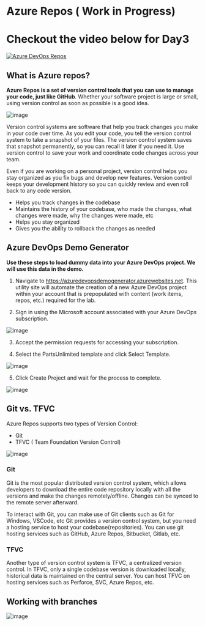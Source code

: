 # Azure Repos ( Work in Progress)

# Checkout the video below for Day3

[![Azure DevOps Repos](https://img.youtube.com/vi/vN6iY5y4h9Y/sddefault.jpg)](https://youtu.be/vN6iY5y4h9Y)

## What is Azure repos?

**Azure Repos is a set of version control tools that you can use to manage your code, just like GitHub**. Whether your software project is large or small, using version control as soon as possible is a good idea.

![image](https://github.com/piyushsachdeva/AzureDevOps-Zero-to-Hero/assets/40286378/552cf47f-77cc-467f-82e4-6ef8b59c252a)


Version control systems are software that help you track changes you make in your code over time. As you edit your code, you tell the version control system to take a snapshot of your files. The version control system saves that snapshot permanently, so you can recall it later if you need it. Use version control to save your work and coordinate code changes across your team.

Even if you are working on a personal project, version control helps you stay organized as you fix bugs and develop new features. Version control keeps your development history so you can quickly review and even roll back to any code version.

- Helps you track changes in the codebase
- Maintains the history of your codebase, who made the changes, what changes were made, why the changes were made, etc
- Helps you stay organized
- Gives you the ability to rollback the changes as needed

## Azure DevOps Demo Generator
**Use these steps to load dummy data into your Azure DevOps project. We will use this data in the demo.**

1. Navigate to https://azuredevopsdemogenerator.azurewebsites.net. This utility site will automate the creation of a new Azure DevOps project within your account that is prepopulated with content (work items, repos, etc.) required for the lab. 

2. Sign in using the Microsoft account associated with your Azure DevOps subscription.

![image](https://github.com/piyushsachdeva/AzureDevOps-Zero-to-Hero/assets/40286378/33feacfa-47bb-4861-b87d-d026e1eb36ee)

3. Accept the permission requests for accessing your subscription.

4. Select the PartsUnlimited template and click Select Template.

![image](https://github.com/piyushsachdeva/AzureDevOps-Zero-to-Hero/assets/40286378/9bb9e1bd-cee1-4f18-ac5d-36163b36552e)

5. Click Create Project and wait for the process to complete.

![image](https://github.com/piyushsachdeva/AzureDevOps-Zero-to-Hero/assets/40286378/b27fc6a5-0c6c-4cde-8ad9-8d11d935d7f5)


## Git vs. TFVC

Azure Repos supports two types of Version Control:
- Git
- TFVC ( Team Foundation Version Control)

![image](https://github.com/piyushsachdeva/AzureDevOps-Zero-to-Hero/assets/40286378/25b0ec44-7542-4fb6-af47-9f3d59ebc9a3)


### Git
Git is the most popular distributed version control system, which allows developers to download the entire code repository locally with all the versions and make the changes remotely/offline. Changes can be synced to the remote server afterward.

To interact with Git, you can make use of Git clients such as Git for Windows, VSCode, etc
Git provides a version control system, but you need a hosting service to host your codebase(repositories). You can use git hosting services such as GitHub, Azure Repos, Bitbucket, Gitlab, etc.

### TFVC
Another type of version control system is TFVC, a centralized version control. In TFVC, only a single codebase version is downloaded locally, historical data is maintained on the central server. You can host TFVC on hosting services such as Perforce, SVC, Azure Repos, etc.


## Working with branches

![image](https://github.com/piyushsachdeva/AzureDevOps-Zero-to-Hero/assets/40286378/b39d56b3-19e7-49f1-9c42-99c183f01bbf)

